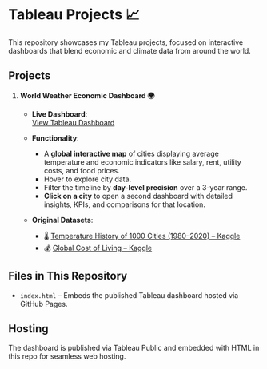 # Tableau Projects 📈

This repository showcases my Tableau projects, focused on interactive dashboards that blend economic and climate data from around the world.

## Projects

1. **World Weather Economic Dashboard 🌍**

   - **Live Dashboard**:  
     [View Tableau Dashboard](https://mateuszmachowina.github.io/tableau/)

   - **Functionality**:
     - A **global interactive map** of cities displaying average temperature and economic indicators like salary, rent, utility costs, and food prices.
     - Hover to explore city data.  
     - Filter the timeline by **day-level precision** over a 3-year range.  
     - **Click on a city** to open a second dashboard with detailed insights, KPIs, and comparisons for that location.

   - **Original Datasets**:
     - 🌡️ [Temperature History of 1000 Cities (1980–2020) – Kaggle](https://www.kaggle.com/datasets/hansukyang/temperature-history-of-1000-cities-1980-to-2020)  
     - 💰 [Global Cost of Living – Kaggle](https://www.kaggle.com/datasets/mvieira101/global-cost-of-living)
       
## Files in This Repository

  - `index.html` – Embeds the published Tableau dashboard hosted via GitHub Pages.

## Hosting

The dashboard is published via Tableau Public and embedded with HTML in this repo for seamless web hosting.

